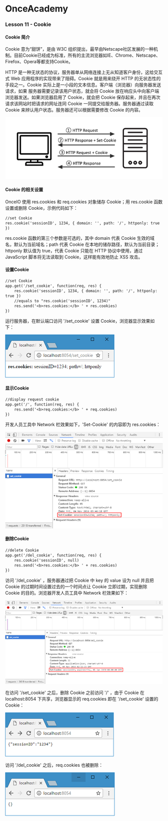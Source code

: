 # OnceAcademy
### Lesson 11 - Cookie    

#### Cookie 简介

Cookie 意为“甜饼”，是由 W3C 组织提出，最早由Netscape社区发展的一种机制。目前Cookie已经成为标准，所有的主流浏览器如IE、Chrome、Netscape、Firefox、Opera等都支持Cookie。  
  
HTTP 是一种无状态的协议，服务器单从网络连接上无从知道客户身份，这给交互式 Web 应用程序的实现带来了阻碍。Cookie 就是用来绕开 HTTP 的无状态性的手段之一。Cookie 实际上是一小段的文本信息。客户端（浏览器）向服务器发送请求，如果 服务器需要记录该用户状态，就会将 Cookie 放在响应头中向客户端浏览器发送。如果浏览器启用了 Cookie，就会把 Cookie 保存起来，并且在再次请求该网站时把请求的网址连同 Cookie 一同提交给服务器。服务器通过读取 Cookie 来辨认用户状态。服务器还可以根据需要修改 Cookie 的内容。  
  
![Cookie 工作机制][1]
  
####  Cookie 的相关设置

OnceIO 使用 res.cookies 和 req.cookies 对象储存 Cookie；用 res.cookie 函数设置或删除 Cookie，示例代码如下：

	//set Cookie
	res.cookie('sessionID', 1234, { domain: '', path: '/', httponly: true })

res.cookie 函数的第三个参数是可选的，其中 domain 代表 Cookie 生效的域名，默认为当前域名；path 代表 Cookie 在本地的储存路径，默认为当前目录；httponly 默认值为 true，代表 Cookie 只能在 HTTP 协议中使用，通过 JavaScript 脚本将无法读取到 Cookie，这样能有效地防止 XSS 攻击。

####  设置Cookie

	//set Cookie
	app.get('/set_cookie', function(req, res) {
		res.cookie('sessionID', 1234, { domain: '', path: '/', httponly: true })
		//equals to "res.cookie('sessionID', 1234)"
		res.send('<b>res.cookies:</b> ' + res.cookies)
	})

运行服务器，在默认端口访问 '/set_cookie' 设置 Cookie，浏览器显示效果如下：  
  
![set_cookie 浏览器显示效果][2]

####  显示Cookie

	//display request cookie
	app.get('/', function(req, res) {
		res.send('<b>req.cookies:</b> ' + req.cookies)
	})
  
开发人员工具中 Network 栏效果如下，'Set-Cookie' 的内容即为 res.cookies：  
  
![set_cookie Network 栏效果][3]  

####  删除Cookie

	//delete Cookie
	app.get('/del_cookie', function(req, res) {
		res.cookie('sessionID', null)
		res.send('<b>res.cookies:</b> ' + res.cookies)
	})

访问 '/del_cookie' ，服务器通过把 Cookie 中 key 的 value 设为 null 并且把 Cookie 的过期时间设置过去的一个时间点让 Cookie 立即过期，实现删除 Cookie 的目的。浏览器开发人员工具中 Network 栏效果如下：  
  
![del_cookie Network 栏效果][4]  
  
在访问 '/set_cookie' 之后，删除 Cookie 之前访问 '/' ，由于 Cookie 在 localhost:8054 下共享，浏览器显示的 req.cookies 即在 '/set_cookie' 设置的 Cookie：  
  
![set_cookie 后 req.cookies][5]  
  
访问 '/del_cookie' 之后，req.cookies 也被删除：  
  
![del_cookie 后 req.cookies][6] 





[1]: https://raw.githubusercontent.com/OnceDoc/images/gh-pages/OnceAcademy/cookie/cookie_workflow.png
[2]: https://raw.githubusercontent.com/OnceDoc/images/gh-pages/OnceAcademy/cookie/set_cookie_browser.png
[3]: https://raw.githubusercontent.com/OnceDoc/images/gh-pages/OnceAcademy/cookie/set_cookie_network.png
[4]: https://raw.githubusercontent.com/OnceDoc/images/gh-pages/OnceAcademy/cookie/del_cookie_network.png
[5]: https://raw.githubusercontent.com/OnceDoc/images/gh-pages/OnceAcademy/cookie/req_cookies_after_set_cookie.png
[6]: https://raw.githubusercontent.com/OnceDoc/images/gh-pages/OnceAcademy/cookie/req_cookies_after_del_cookie.png
